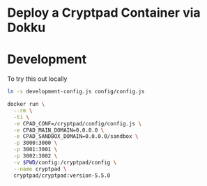 # Deploy a Cryptpad Container via Dokku

# Development

To try this out locally

```sh
ln -s development-config.js config/config.js
```

```sh
docker run \
  --rm \
  -ti \
  -e CPAD_CONF=/cryptpad/config/config.js \
  -e CPAD_MAIN_DOMAIN=0.0.0.0 \
  -e CPAD_SANDBOX_DOMAIN=0.0.0.0/sandbox \
  -p 3000:3000 \
  -p 3001:3001 \
  -p 3002:3002 \
  -v $PWD/config:/cryptpad/config \
  --name cryptpad \
  cryptpad/cryptpad:version-5.5.0
```


